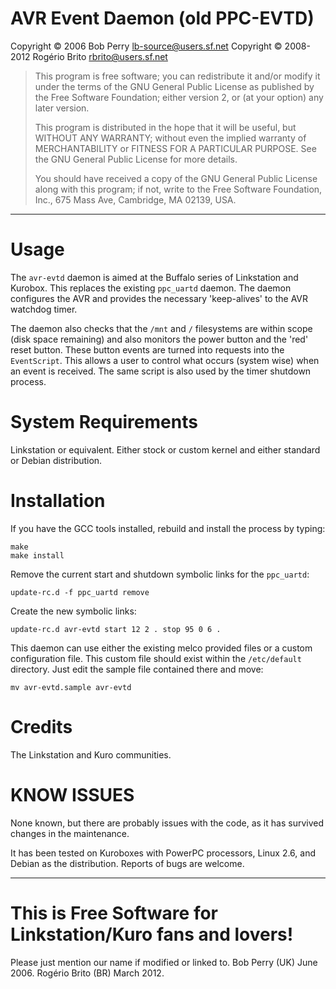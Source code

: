 # AVR Event Daemon (old PPC-EVTD)

Copyright © 2006	Bob Perry <lb-source@users.sf.net>
Copyright © 2008-2012	Rogério Brito <rbrito@users.sf.net>

> This program is free software; you can redistribute it and/or modify it
> under the terms of the GNU General Public License as published by the
> Free Software Foundation; either version 2, or (at your option) any
> later version.
>
> This program is distributed in the hope that it will be useful,
> but WITHOUT ANY WARRANTY; without even the implied warranty of
> MERCHANTABILITY or FITNESS FOR A PARTICULAR PURPOSE.  See the
> GNU General Public License for more details.
>
> You should have received a copy of the GNU General Public License
> along with this program; if not, write to the Free Software
> Foundation, Inc., 675 Mass Ave, Cambridge, MA 02139, USA.

----

# Usage

The `avr-evtd` daemon is aimed at the Buffalo series of Linkstation and
Kurobox.  This replaces the existing `ppc_uartd` daemon.  The daemon
configures the AVR and provides the necessary 'keep-alives' to the AVR
watchdog timer.

The daemon also checks that the `/mnt` and `/` filesystems are within scope
(disk space remaining) and also monitors the power button and the 'red'
reset button.  These button events are turned into requests into the
`EventScript`.  This allows a user to control what occurs (system wise) when
an event is received.  The same script is also used by the timer shutdown
process.

# System Requirements

Linkstation or equivalent.  Either stock or custom kernel and either
standard or Debian distribution.

# Installation

If you have the GCC tools installed, rebuild and install the process by
typing:

    make
    make install

Remove the current start and shutdown symbolic links for the
`ppc_uartd`:

    update-rc.d -f ppc_uartd remove

Create the new symbolic links:

    update-rc.d avr-evtd start 12 2 . stop 95 0 6 .

This daemon can use either the existing melco provided files or a custom
configuration file.  This custom file should exist within the `/etc/default`
directory.  Just edit the sample file contained there and move:

    mv avr-evtd.sample avr-evtd

# Credits

The Linkstation and Kuro communities.

# KNOW ISSUES

None known, but there are probably issues with the code, as it has survived
changes in the maintenance.

It has been tested on Kuroboxes with PowerPC processors, Linux 2.6, and
Debian as the distribution. Reports of bugs are welcome.

----

# This is Free Software for Linkstation/Kuro fans and lovers!

Please just mention our name if modified or linked to.
Bob Perry (UK)		June 2006.
Rogério Brito (BR)	March 2012.
